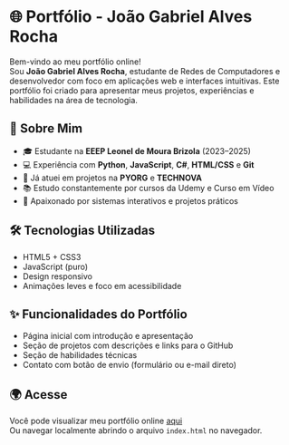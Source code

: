 # 🌐 Portfólio - João Gabriel Alves Rocha

Bem-vindo ao meu portfólio online!  
Sou **João Gabriel Alves Rocha**, estudante de Redes de Computadores e desenvolvedor com foco em aplicações web e interfaces intuitivas. Este portfólio foi criado para apresentar meus projetos, experiências e habilidades na área de tecnologia.

## 💼 Sobre Mim

- 🎓 Estudante na **EEEP Leonel de Moura Brizola** (2023–2025)
- 💻 Experiência com **Python**, **JavaScript**, **C#**, **HTML/CSS** e **Git**
- 🚀 Já atuei em projetos na **PYORG** e **TECHNOVA**
- 📚 Estudo constantemente por cursos da Udemy e Curso em Vídeo
- 🔧 Apaixonado por sistemas interativos e projetos práticos

## 🛠️ Tecnologias Utilizadas

- HTML5 + CSS3
- JavaScript (puro)
- Design responsivo
- Animações leves e foco em acessibilidade

## ✨ Funcionalidades do Portfólio

- Página inicial com introdução e apresentação
- Seção de projetos com descrições e links para o GitHub
- Seção de habilidades técnicas
- Contato com botão de envio (formulário ou e-mail direto)

## 🌍 Acesse

Você pode visualizar meu portfólio online [aqui](j-gabriel-portfolio.vercel.app)  
Ou navegar localmente abrindo o arquivo `index.html` no navegador.
